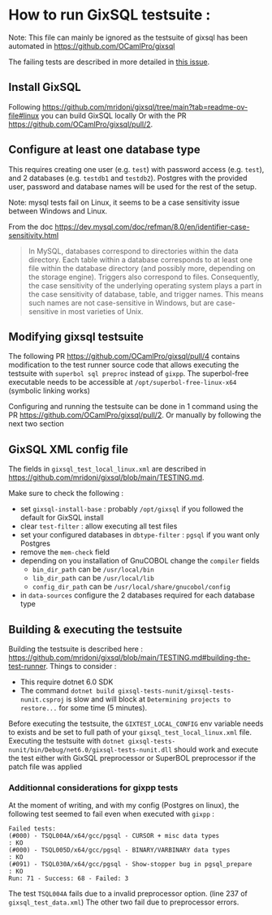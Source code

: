 # How to run GixSQL testsuite :

Note: This file can mainly be ignored as the testsuite of gixsql has been automated
in https://github.com/OCamlPro/gixsql

The failing tests are described in more detailed in [this issue](https://github.com/OCamlPro/superbol-studio-oss/issues/371).

## Install GixSQL

Following https://github.com/mridoni/gixsql/tree/main?tab=readme-ov-file#linux you can build GixSQL locally
Or with the PR https://github.com/OCamlPro/gixsql/pull/2.

## Configure at least one database type

This requires creating one user (e.g. `test`) with password access (e.g. `test`), and 2 databases (e.g. `testdb1` and `testdb2`).
Postgres with the provided user, password and database names will be used for the rest of the setup.

Note: mysql tests fail on Linux, it seems to be a case sensitivity issue between Windows and Linux.

From the doc https://dev.mysql.com/doc/refman/8.0/en/identifier-case-sensitivity.html
> In MySQL, databases correspond to directories within the data directory. Each table within a database corresponds to at least one file within the database directory (and possibly more, depending on the storage engine). Triggers also correspond to files. Consequently, the case sensitivity of the underlying operating system plays a part in the case sensitivity of database, table, and trigger names. This means such names are not case-sensitive in Windows, but are case-sensitive in most varieties of Unix.

## Modifying gixsql testsuite

The following PR https://github.com/OCamlPro/gixsql/pull/4 contains modification to the test runner source code that allows executing the testsuite with `superbol sql preproc` instead of `gixpp`.
The superbol-free executable needs to be accessible at `/opt/superbol-free-linux-x64` (symbolic linking works)

Configuring and running the testsuite can be done in 1 command using the PR https://github.com/OCamlPro/gixsql/pull/2.
Or manually by following the next two section

## GixSQL XML config file

The fields in `gixsql_test_local_linux.xml` are described in https://github.com/mridoni/gixsql/blob/main/TESTING.md.

Make sure to check the following :
- set `gixsql-install-base` : probably `/opt/gixsql` if you followed the default for GixSQL install
- clear `test-filter` : allow executing all test files
- set your configured databases in `dbtype-filter` : `pgsql` if you want only Postgres
- remove the `mem-check` field
- depending on you installation of GnuCOBOL change the `compiler` fields
    - `bin_dir_path` can be `/usr/local/bin`
    - `lib_dir_path` can be `/usr/local/lib`
    - `config_dir_path` can be `/usr/local/share/gnucobol/config`
- in `data-sources` configure the 2 databases required for each database type

## Building & executing the testsuite

Building the testsuite is described here : https://github.com/mridoni/gixsql/blob/main/TESTING.md#building-the-test-runner.
Things to consider :
- This require dotnet 6.0 SDK
- The command `dotnet build gixsql-tests-nunit/gixsql-tests-nunit.csproj` is slow and will block at `Determining projects to restore...` for some time (5 minutes).

Before executing the testsuite, the `GIXTEST_LOCAL_CONFIG` env variable needs to exists and be set to full path of your `gixsql_test_local_linux.xml` file.
Executing the testsuite with `dotnet gixsql-tests-nunit/bin/Debug/net6.0/gixsql-tests-nunit.dll` should work and execute the test either with GixSQL preprocessor or SuperBOL preprocessor if the patch file was applied

### Additionnal considerations for gixpp tests

At the moment of writing, and with my config (Postgres on linux), the following test seemed to fail even when executed with `gixpp` :

```
Failed tests:
(#000) - TSQL004A/x64/gcc/pgsql - CURSOR + misc data types                 : KO
(#000) - TSQL005D/x64/gcc/pgsql - BINARY/VARBINARY data types              : KO
(#091) - TSQL030A/x64/gcc/pgsql - Show-stopper bug in pgsql_prepare        : KO
Run: 71 - Success: 68 - Failed: 3
```

The test `TSQL004A` fails due to a invalid preprocessor option. (line 237 of `gixsql_test_data.xml`)
The other two fail due to preprocessor errors.

